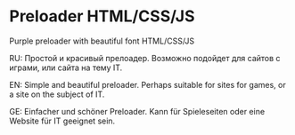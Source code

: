 # Preloader HTML/CSS/JS 
Purple preloader with beautiful font HTML/CSS/JS

RU:
Простой и красивый прелоадер.
Возможно подойдет для сайтов с играми, или сайта на тему IT.

EN:
Simple and beautiful preloader.
Perhaps suitable for sites for games, or a site on the subject of IT.

GE:
Einfacher und schöner Preloader.
Kann für Spieleseiten oder eine Website für IT geeignet sein.
